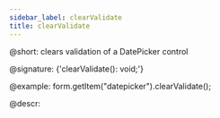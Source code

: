 ```yaml
---
sidebar_label: clearValidate
title: clearValidate
---          
```


@short: clears validation of a DatePicker control

@signature: {'clearValidate(): void;'}



@example:
form.getItem("datepicker").clearValidate();



@descr:


